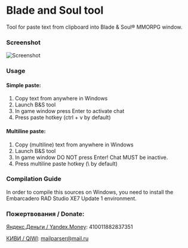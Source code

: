 # Blade and Soul tool

Tool for paste text from clipboard into Blade & Soul® MMORPG window.

### Screenshot
![Screenshot](https://hsto.org/files/aa7/27f/60b/aa727f60ba9d45d29e5cc77290788cf9.png)

### Usage

#### Simple paste:
1. Copy text from anywhere in Windows
2. Launch B&S tool
3. In game window press Enter to activate chat
4. Press paste hotkey (ctrl + v by default)

#### Multiline paste:
1. Copy (multiline) text from anywhere in Windows
2. Launch B&S tool
3. In game window DO NOT press Enter! Chat MUST be inactive.
4. Press multiline paste hotkey (\ by default)

### Compilation Guide

In order to compile this sources on Windows, you need to install the Embarcadero RAD Studio XE7 Update 1 environment.

### Пожертвования / Donate:

[Яндекс.Деньги / Yandex.Money](https://money.yandex.ru/direct-payment.xml?_openstat=template%3Bmenu%3Bp2p): 410011882837351

[КИВИ / QIWI](https://qiwi.ru/transfer/email.action): mailparser@mail.ru
